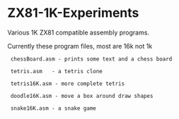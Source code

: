 # ZX81-1K-Experiments

Various 1K ZX81 compatible assembly programs. 

Currently these program files, most are 16k not 1k

     chessBoard.asm - prints some text and a chess board

     tetris.asm   - a tetris clone

     tetris16K.asm - more complete tetris

     doodle16K.asm - move a box around draw shapes

     snake16K.asm - a snake game
